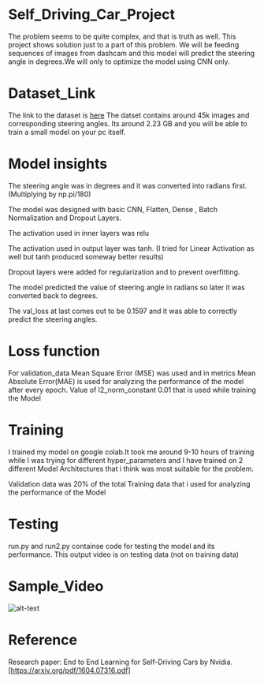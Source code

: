 # Self_Driving_Car_Project
The problem seems to be quite complex, and that is truth as well. This project shows solution just to a part of this problem. We will be feeding sequences of images from dashcam and this model will predict the steering angle in degrees.We will only to optimize the model using CNN only.
# Dataset_Link
The link to the dataset is [here](https://drive.google.com/file/d/1PgjoLe1mm_gLHKzThmksaqH-RpGeD12m/view?usp=sharing) The datset contains around 45k images and corresponding steering angles. Its around 2.23 GB and you will be able to train a small model on your pc itself.
# Model insights
The steering angle was in degrees and it was converted into radians first.(Multiplying by np.pi/180)

The model was designed with basic CNN, Flatten, Dense , Batch Normalization and Dropout Layers.

The activation used in inner layers was relu

The activation used in output layer was tanh. (I tried for Linear Activation as well but tanh produced someway better results)

Dropout layers were added for regularization and to prevent overfitting.

The model predicted the value of steering angle in radians so later it was converted back to degrees.

The val_loss at last comes out to be 0.1597 and it was able to correctly predict the steering angles.

# Loss function
For validation_data Mean Square Error (MSE) was used and in metrics Mean Absolute Error(MAE) is used for analyzing the performance of the model after every epoch.
Value of l2_norm_constant 0.01 that is used while training the Model

# Training
I trained my model on google colab.It took me around 9-10 hours of training while I was trying for different hyper_parameters and I have trained on 2 different Model Architectures that i think was most suitable for the problem.

Validation data was 20% of the total Training data that i used for analyzing the performance of the Model

# Testing

run.py and run2.py containse code for testing the model and its performance. This output video is on testing data (not on training data)

# Sample_Video
![alt-text](https://github.com/2000aman/Self_Driving_Car_Project/blob/master/Self_Driving_Car_Video.gif)

# Reference
 Research paper: End to End Learning for Self-Driving Cars by Nvidia. [https://arxiv.org/pdf/1604.07316.pdf]
